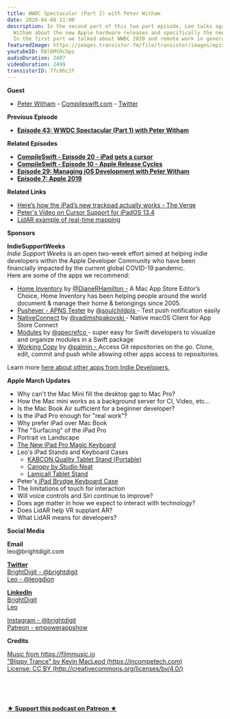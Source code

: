 ```yaml
---
title: WWDC Spectacular (Part 2) with Peter Witham
date: 2020-04-08 11:00
description: In the second part of this two part episode, Leo talks again with Peter
  Witham about the new Apple hardware releases and specifically the new iPad Pro.
  In the first part we talked about WWDC 2020 and remote work in general.
featuredImage: https://images.transistor.fm/file/transistor/images/episode/231090/full_1585945347-artwork.jpg
youtubeID: R8l6MtRcXps
audioDuration: 2497
videoDuration: 2499
transistorID: 7fc06c2f
---
```

<p><b>Guest</b></p><ul><li>
<a href="https://peterwitham.com/">Peter Witham</a> - <a href="https://compileswift.com/">Compileswift.com</a> - <a href="https://twitter.com/CompileSwift">Twitter</a>
</li></ul><p><b>Previous Episode</b></p><ul><li><a href="https://share.transistor.fm/s/187a54b5"><strong>Episode 43: WWDC Spectacular (Part 1) with Peter Witham</strong></a></li></ul><p><b>Related Episodes</b></p><ul>
<li><a href="https://www.compileswift.com/podcast/s01-e20/"><strong>CompileSwift - Episode 20 - iPad gets a cursor</strong></a></li>
<li>
<a href="https://www.compileswift.com/podcast/s01-e10/"><strong>CompileSwift - Episode 10 - Apple Release Cycles</strong></a><strong> </strong>
</li>
<li><a href="https://share.transistor.fm/s/4011273d"><strong>Episode 29: Managing iOS Development with Peter Witham</strong></a></li>
<li><a href="https://share.transistor.fm/s/3ee56c45"><strong>Episode 7: Apple 2019</strong></a></li>
</ul><p><b>Related Links</b></p><ul>
<li><a href="https://www.theverge.com/2020/3/18/21185188/ipad-trackpad-how-to-support-mouse-cursor">Here’s how the iPad’s new trackpad actually works - The Verge</a></li>
<li><a href="https://www.youtube.com/watch?v=aMbBQwSNviQ">Peter's Video on Cursor Support for iPadOS 13.4</a></li>
<li><a href="https://twitter.com/heyadam/status/1243019835774103552?s=21">LidAR example of real-time mapping</a></li>
</ul><p><b>Sponsors</b></p><p><strong>IndieSupportWeeks</strong><br><em>Indie Support Weeks</em> is an open two-week effort aimed at helping indie developers within the Apple Developer Community who have been financially impacted by the current global COVID-19 pandemic.<br>Here are some of the apps we recommend:</p><ul>
<li>
<a href="https://apps.apple.com/pl/app/home-inventory/id413564952">Home Inventory</a> by <a href="https://twitter.com/DianeRHamilton">@DianeRHamilton -</a> A Mac App Store Editor’s Choice, Home Inventory has been helping people around the world document &amp; manage their home &amp; belongings since 2005.</li>
<li>
<a href="https://pushever.app/">Pushever - APNS Tester</a> by <a href="https://twitter.com/soulchildpls">@soulchildpls </a>- Test push notification easily</li>
<li>
<a href="https://nativeconnect.app/">NativeConnect</a> by <a href="https://twitter.com/vadimshpakovski">@vadimshpakovski </a>- Native macOS Client for App Store Connect</li>
<li>
<a href="https://www.spectrumreflections.com/modules-app">Modules</a> by <a href="https://twitter.com/specrefco">@specrefco </a>- super easy for Swift developers to visualize and organize modules in a Swift package</li>
<li>
<a href="https://apps.apple.com/us/app/working-copy/id896694807">Working Copy</a> by <a href="https://twitter.com/palmin">@palmin - </a>Access Git repositories on the go. Clone, edit, commit and push while allowing other apps access to repositories.</li>
</ul><p>Learn more <a href="https://github.com/JohnSundell/IndieSupportWeeks">here about other apps from Indie Developers.</a></p><p><b>Apple March Updates</b></p><ul>
<li>Why can't the Mac Mini fill the desktop gap to Mac Pro?</li>
<li>How the Mac mini works as a background server for CI, Video, etc...</li>
<li>Is the Mac Book Air sufficient for a beginner developer?</li>
<li>Is the iPad Pro enough for "real work"?</li>
<li>Why prefer iPad over Mac Book</li>
<li>The "Surfacing" of the iPad Pro</li>
<li>Portrait vs Landscape</li>
<li><a href="https://www.apple.com/shop/product/MXQT2LL/A/magic-keyboard-for-ipad-pro-11%E2%80%91inch-2nd-generation-us-english">The New iPad Pro Magic Keyboard</a></li>
<li>Leo's iPad Stands and Keyboard Cases<ul>
<li><a href="https://www.amazon.com/gp/product/B074J159V5/ref=ppx_yo_dt_b_search_asin_title?ie=UTF8&amp;psc=1">KABCON Quality Tablet Stand (Portable)</a></li>
<li><a href="https://www.studioneat.com/products/canopy">Canopy by Studio Neat</a></li>
<li><a href="https://www.amazon.com/gp/product/B01DBV1OKY/ref=ppx_yo_dt_b_search_asin_title?ie=UTF8&amp;psc=1">Lamicall Tablet Stand</a></li>
</ul>
</li>
<li>Peter's<a href="https://www.brydge.com"> iPad Brydge Keyboard Case</a>
</li>
<li>The limitations of touch for interaction</li>
<li>Will voice controls and Siri continue to improve?</li>
<li>Does age matter in how we expect to interact with technology?</li>
<li>Does LidAR help VR supplant AR?</li>
<li>What LidAR means for developers?</li>
</ul><p><b>Social Media</b></p><p><strong>Email</strong><br>leo@brightdigit.com</p><p><a href="https://twitter.com/brightdigit"><strong>Twitter </strong><br>BrightDigit - @brightdigit</a><br><a href="https://twitter.com/leogdion">Leo - @leogdion</a></p><p><a href="https://www.linkedin.com/company/bright-digit"><strong>LinkedIn</strong><br>BrightDigit</a><br><a href="https://www.linkedin.com/in/leogdion/">Leo</a></p><p><a href="https://www.instagram.com/brightdigit/">Instagram - @brightdigit</a><br><a href="https://www.patreon.com/empowerappsshow">Patreon - empowerappshow</a></p><p><b>Credits</b></p><p><a href="https://filmmusic.io/">Music from https://filmmusic.io</a><br><a href="https://incompetech.com/">"Blippy Trance" by Kevin MacLeod (https://incompetech.com)</a><br><a href="http://creativecommons.org/licenses/by/4.0/">License: CC BY (http://creativecommons.org/licenses/by/4.0/)</a></p><p><br></p><p><br></p><p><strong><a href="https://www.patreon.com/empowerappsshow" rel="payment" title="★ Support this podcast on Patreon ★">★ Support this podcast on Patreon ★</a></strong></p>
      